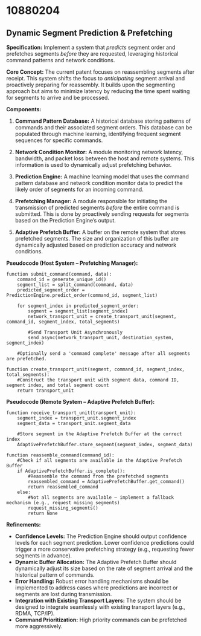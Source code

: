 # 10880204

## Dynamic Segment Prediction & Prefetching

**Specification:** Implement a system that *predicts* segment order and prefetches segments *before* they are requested, leveraging historical command patterns and network conditions.

**Core Concept:** The current patent focuses on reassembling segments after receipt. This system shifts the focus to *anticipating* segment arrival and proactively preparing for reassembly. It builds upon the segmenting approach but aims to minimize latency by reducing the time spent waiting for segments to arrive and be processed.

**Components:**

1.  **Command Pattern Database:** A historical database storing patterns of commands and their associated segment orders. This database can be populated through machine learning, identifying frequent segment sequences for specific commands.

2.  **Network Condition Monitor:** A module monitoring network latency, bandwidth, and packet loss between the host and remote systems. This information is used to dynamically adjust prefetching behavior.

3.  **Prediction Engine:** A machine learning model that uses the command pattern database and network condition monitor data to predict the likely order of segments for an incoming command.

4.  **Prefetching Manager:**  A module responsible for initiating the transmission of predicted segments *before* the entire command is submitted. This is done by proactively sending requests for segments based on the Prediction Engine’s output.

5.  **Adaptive Prefetch Buffer:** A buffer on the remote system that stores prefetched segments. The size and organization of this buffer are dynamically adjusted based on prediction accuracy and network conditions.

**Pseudocode (Host System – Prefetching Manager):**

```
function submit_command(command, data):
    command_id = generate_unique_id()
    segment_list = split_command(command, data)
    predicted_segment_order = PredictionEngine.predict_order(command_id, segment_list)
    
    for segment_index in predicted_segment_order:
        segment = segment_list[segment_index]
        network_transport_unit = create_transport_unit(segment, command_id, segment_index, total_segments)
        
        #Send Transport Unit Asynchronously
        send_async(network_transport_unit, destination_system, segment_index)
        
    #Optionally send a 'command complete' message after all segments are prefetched.
    
function create_transport_unit(segment, command_id, segment_index, total_segments):
    #Construct the transport unit with segment data, command ID, segment index, and total segment count
    return transport_unit

```

**Pseudocode (Remote System – Adaptive Prefetch Buffer):**

```
function receive_transport_unit(transport_unit):
    segment_index = transport_unit.segment_index
    segment_data = transport_unit.segment_data

    #Store segment in the Adaptive Prefetch Buffer at the correct index
    AdaptivePrefetchBuffer.store_segment(segment_index, segment_data)

function reassemble_command(command_id):
    #Check if all segments are available in the Adaptive Prefetch Buffer
    if AdaptivePrefetchBuffer.is_complete():
        #Reassemble the command from the prefetched segments
        reassembled_command = AdaptivePrefetchBuffer.get_command()
        return reassembled_command
    else:
        #Not all segments are available – implement a fallback mechanism (e.g., request missing segments)
        request_missing_segments()
        return None

```

**Refinements:**

*   **Confidence Levels:**  The Prediction Engine should output confidence levels for each segment prediction. Lower confidence predictions could trigger a more conservative prefetching strategy (e.g., requesting fewer segments in advance).
*   **Dynamic Buffer Allocation:**  The Adaptive Prefetch Buffer should dynamically adjust its size based on the rate of segment arrival and the historical pattern of commands.
*   **Error Handling:** Robust error handling mechanisms should be implemented to address cases where predictions are incorrect or segments are lost during transmission.
*   **Integration with Existing Transport Layers:** The system should be designed to integrate seamlessly with existing transport layers (e.g., RDMA, TCP/IP).
*    **Command Prioritization:** High priority commands can be prefetched more aggressively.